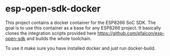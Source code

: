 # esp-open-sdk-docker
This project contains a docker container for the ESP8266 SoC SDK. The goal is to use this container as a base for any ESP8266 project. It basically clones the integration scripts provided here https://github.com/pfalcon/esp-open-sdk and builds the whole toolchain.

To use it make sure you have installed docker and just run docker-build.
